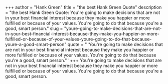 +++
author = "Hank Green"
title = "the best Hank Green Quote"
description = "the best Hank Green Quote: You're going to make decisions that are not in your best financial interest because they make you happier or more fulfilled or because of your values. You're going to do that because you're a good, smart person."
slug = "youre-going-to-make-decisions-that-are-not-in-your-best-financial-interest-because-they-make-you-happier-or-more-fulfilled-or-because-of-your-values-youre-going-to-do-that-because-youre-a-good-smart-person"
quote = '''You're going to make decisions that are not in your best financial interest because they make you happier or more fulfilled or because of your values. You're going to do that because you're a good, smart person.'''
+++
You're going to make decisions that are not in your best financial interest because they make you happier or more fulfilled or because of your values. You're going to do that because you're a good, smart person.
